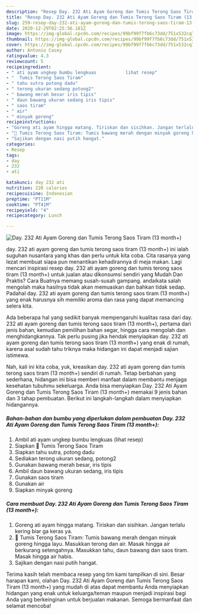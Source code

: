 ```yaml
---
description: "Resep Day. 232 Ati Ayam Goreng dan Tumis Terong Saos Tiram (13 month+) | Cara Bikin Day. 232 Ati Ayam Goreng dan Tumis Terong Saos Tiram (13 month+) Yang Menggugah Selera"
title: "Resep Day. 232 Ati Ayam Goreng dan Tumis Terong Saos Tiram (13 month+) | Cara Bikin Day. 232 Ati Ayam Goreng dan Tumis Terong Saos Tiram (13 month+) Yang Menggugah Selera"
slug: 259-resep-day-232-ati-ayam-goreng-dan-tumis-terong-saos-tiram-13-month-cara-bikin-day-232-ati-ayam-goreng-dan-tumis-terong-saos-tiram-13-month-yang-menggugah-selera
date: 2020-12-29T02:25:56.181Z
image: https://img-global.cpcdn.com/recipes/99bf99f7fb6c73dd/751x532cq70/day-232-ati-ayam-goreng-dan-tumis-terong-saos-tiram-13-month-foto-resep-utama.jpg
thumbnail: https://img-global.cpcdn.com/recipes/99bf99f7fb6c73dd/751x532cq70/day-232-ati-ayam-goreng-dan-tumis-terong-saos-tiram-13-month-foto-resep-utama.jpg
cover: https://img-global.cpcdn.com/recipes/99bf99f7fb6c73dd/751x532cq70/day-232-ati-ayam-goreng-dan-tumis-terong-saos-tiram-13-month-foto-resep-utama.jpg
author: Antonio Casey
ratingvalue: 4.3
reviewcount: 5
recipeingredient:
- " ati ayam ungkep bumbu lengkuas           lihat resep"
- "  Tumis Terong Saos Tiram"
- " tahu sutra potong dadu"
- " terong ukuran sedang potong2"
- " bawang merah besar iris tipis"
- " daun bawang ukuran sedang iris tipis"
- " saos tiram"
- " air"
- " minyak goreng"
recipeinstructions:
- "Goreng ati ayam hingga matang. Tiriskan dan sisihkan. Jangan terlalu kering biar ga keras ya."
- "🍆 Tumis Terong Saos Tiram: Tumis bawang merah dengan minyak goreng hingga layu. Masukkan terong dan air. Masak hingga air berkurang setengahnya. Masukkan tahu, daun bawang dan saos tiram. Masak hingga air habis."
- "Sajikan dengan nasi putih hangat."
categories:
- Resep
tags:
- day
- 232
- ati

katakunci: day 232 ati 
nutrition: 220 calories
recipecuisine: Indonesian
preptime: "PT11M"
cooktime: "PT41M"
recipeyield: "4"
recipecategory: Lunch

---
```



![Day. 232 Ati Ayam Goreng dan Tumis Terong Saos Tiram (13 month+)](https://img-global.cpcdn.com/recipes/99bf99f7fb6c73dd/751x532cq70/day-232-ati-ayam-goreng-dan-tumis-terong-saos-tiram-13-month-foto-resep-utama.jpg)


day. 232 ati ayam goreng dan tumis terong saos tiram (13 month+) ini ialah suguhan nusantara yang khas dan perlu untuk kita coba. Cita rasanya yang lezat membuat siapa pun menantikan kehadirannya di meja makan.
Lagi mencari inspirasi resep day. 232 ati ayam goreng dan tumis terong saos tiram (13 month+) untuk jualan atau dikonsumsi sendiri yang Mudah Dan Praktis? Cara Buatnya memang susah-susah gampang. andaikata salah mengolah maka hasilnya tidak akan memuaskan dan bahkan tidak sedap. Padahal day. 232 ati ayam goreng dan tumis terong saos tiram (13 month+) yang enak harusnya sih memiliki aroma dan rasa yang dapat memancing selera kita.

Ada beberapa hal yang sedikit banyak mempengaruhi kualitas rasa dari day. 232 ati ayam goreng dan tumis terong saos tiram (13 month+), pertama dari jenis bahan, kemudian pemilihan bahan segar, hingga cara mengolah dan menghidangkannya. Tak perlu pusing jika hendak menyiapkan day. 232 ati ayam goreng dan tumis terong saos tiram (13 month+) yang enak di rumah, karena asal sudah tahu triknya maka hidangan ini dapat menjadi sajian istimewa.




Nah, kali ini kita coba, yuk, kreasikan day. 232 ati ayam goreng dan tumis terong saos tiram (13 month+) sendiri di rumah. Tetap berbahan yang sederhana, hidangan ini bisa memberi manfaat dalam membantu menjaga kesehatan tubuhmu sekeluarga. Anda bisa menyiapkan Day. 232 Ati Ayam Goreng dan Tumis Terong Saos Tiram (13 month+) memakai 9 jenis bahan dan 3 tahap pembuatan. Berikut ini langkah-langkah dalam menyiapkan hidangannya.

<!--inarticleads1-->

##### Bahan-bahan dan bumbu yang diperlukan dalam pembuatan Day. 232 Ati Ayam Goreng dan Tumis Terong Saos Tiram (13 month+):

1. Ambil  ati ayam ungkep bumbu lengkuas           (lihat resep)
1. Siapkan  🍆 Tumis Terong Saos Tiram
1. Siapkan  tahu sutra, potong dadu
1. Sediakan  terong ukuran sedang, potong2
1. Gunakan  bawang merah besar, iris tipis
1. Ambil  daun bawang ukuran sedang, iris tipis
1. Gunakan  saos tiram
1. Gunakan  air
1. Siapkan  minyak goreng




<!--inarticleads2-->

##### Cara membuat Day. 232 Ati Ayam Goreng dan Tumis Terong Saos Tiram (13 month+):

1. Goreng ati ayam hingga matang. Tiriskan dan sisihkan. Jangan terlalu kering biar ga keras ya.
1. 🍆 Tumis Terong Saos Tiram: Tumis bawang merah dengan minyak goreng hingga layu. Masukkan terong dan air. Masak hingga air berkurang setengahnya. Masukkan tahu, daun bawang dan saos tiram. Masak hingga air habis.
1. Sajikan dengan nasi putih hangat.




Terima kasih telah membaca resep yang tim kami tampilkan di sini. Besar harapan kami, olahan Day. 232 Ati Ayam Goreng dan Tumis Terong Saos Tiram (13 month+) yang mudah di atas dapat membantu Anda menyiapkan hidangan yang enak untuk keluarga/teman maupun menjadi inspirasi bagi Anda yang berkeinginan untuk berjualan makanan. Semoga bermanfaat dan selamat mencoba!
